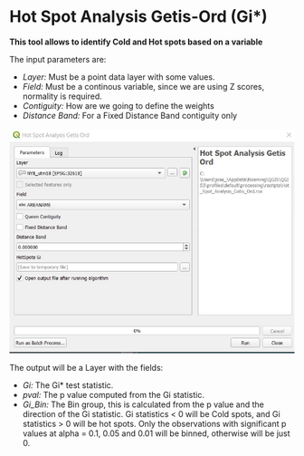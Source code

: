 # Hot Spot Analysis Getis-Ord (Gi*)

**This tool allows to identify Cold and Hot spots based on a variable** 

The input parameters are:  
* *Layer:* Must be a point data layer with some values.  
* *Field:* Must be a continous variable, since we are using Z scores, normality is required.  
* *Contiguity:* How are we going to define the weights
* *Distance Band:* For a Fixed Distance Band contiguity only

<img src="Images/Gi01.png" alt="Img01"/>

The output will be a Layer with the fields:  
* *Gi:* The Gi* test statistic.  
* *pval:* The p value computed from the Gi statistic.  
* *Gi_Bin:* The Bin group, this is calculated from the p value and the direction of the Gi statistic. Gi statistics < 0 will be Cold spots, and Gi statistics > 0 will be hot spots. Only the observations with significant p values at alpha = 0.1, 0.05 and 0.01 will be binned, otherwise will be just 0.  

